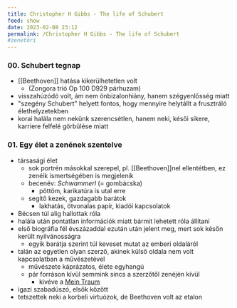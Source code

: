 ```yaml
---
title: Christopher H Gibbs - The life of Schubert
feed: show
date: 2023-02-08 23:12
permalink: /Christopher H Gibbs - The life of Schubert
#zenetöri
---
```


### 00. Schubert tegnap

- [[Beethoven]] hatása kikerülhetetlen volt
	- (Zongora trió Op 100 D929 párhuzam)
- visszahúzódó volt, ám nem önbizalonhiány, hanem szégyenlősség miatt
- "szegény Schubert" helyett fontos, hogy mennyire helytállt a frusztráló élethelyzetekben
- korai halála nem nekünk szerencsétlen, hanem neki, késői sikere, karriere felfelé görbülése miatt

### 01. Egy élet a zenének szentelve

- társasági élet
	- sok portrén másokkal szerepel, pl. [[Beethoven]]nel ellentétben, ez zenéik ismertségében is megjelenik
	- becenév: *Schwammerl* (= gombácska)
		- pöttöm, karikatúra is utal erre
	- segítő kezek, gazdagabb barátok
		- lakhatás, ötvonalas papír, kiadói kapcsolatok
- Bécsen túl alig hallottak róla
- halála után pontatlan információk miatt bármit lehetett róla állítani
- első biográfia fél évszázaddal ezután után jelent meg, mert sok későn került nyilvánosságra
	- egyik barátja szerint túl keveset mutat az emberi oldaláról
- talán az egyetlen olyan szerző, akinek külső oldala nem volt kapcsolatban a művészetével
	- művészete káprázatos, élete egyhangú
	- pár forráson kívül semmink sincs a szerzőtől zenéjén kívül
		- kivéve a [Mein Traum](https://allaboutheaven.org/observations/schubert-mein-traum-020645/221)
- igazi szabadúszó, elsők között
- tetszettek neki a korbeli virtuózok, de Beethoven volt az etalon